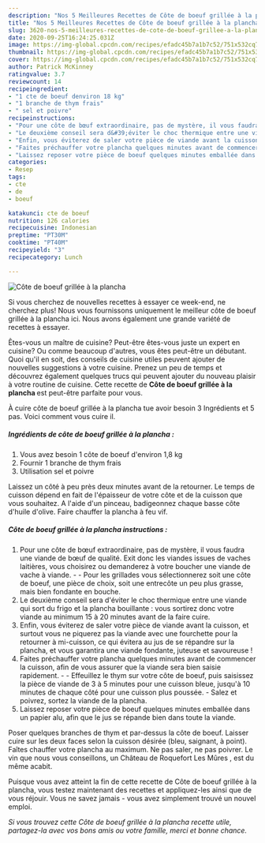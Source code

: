 ```yaml
---
description: "Nos 5 Meilleures Recettes de Côte de boeuf grillée à la plancha"
title: "Nos 5 Meilleures Recettes de Côte de boeuf grillée à la plancha"
slug: 3620-nos-5-meilleures-recettes-de-cote-de-boeuf-grillee-a-la-plancha
date: 2020-09-25T16:24:25.031Z
image: https://img-global.cpcdn.com/recipes/efadc45b7a1b7c52/751x532cq70/cote-de-boeuf-grillee-a-la-plancha-photo-principale-de-la-recette.jpg
thumbnail: https://img-global.cpcdn.com/recipes/efadc45b7a1b7c52/751x532cq70/cote-de-boeuf-grillee-a-la-plancha-photo-principale-de-la-recette.jpg
cover: https://img-global.cpcdn.com/recipes/efadc45b7a1b7c52/751x532cq70/cote-de-boeuf-grillee-a-la-plancha-photo-principale-de-la-recette.jpg
author: Patrick McKinney
ratingvalue: 3.7
reviewcount: 14
recipeingredient:
- "1 cte de boeuf denviron 18 kg"
- "1 branche de thym frais"
- " sel et poivre"
recipeinstructions:
- "Pour une côte de bœuf extraordinaire, pas de mystère, il vous faudra une viande de bœuf de qualité. Exit donc les viandes issues de vaches laitières, vous choisirez ou demanderez à votre boucher une viande de vache à viande.  Pour les grillades vous sélectionnerez soit une côte de boeuf, une pièce de choix, soit une entrecôte un peu plus grasse, mais bien fondante en bouche."
- "Le deuxième conseil sera d&#39;éviter le choc thermique entre une viande qui sort du frigo et la plancha bouillante : vous sortirez donc votre viande au minimum 15 à 20 minutes avant de la faire cuire."
- "Enfin, vous éviterez de saler votre pièce de viande avant la cuisson, et surtout vous ne piquerez pas la viande avec une fourchette pour la retourner à mi-cuisson, ce qui évitera au jus de se répandre sur la plancha, et vous garantira une viande fondante, juteuse et savoureuse !"
- "Faites préchauffer votre plancha quelques minutes avant de commencer la cuisson, afin de vous assurer que la viande sera bien saisie rapidement.  Effeuillez le thym sur votre côte de boeuf, puis saisissez la pièce de viande de 3 à 5 minutes pour une cuisson bleue, jusqu&#39;à 10 minutes de chaque côté pour une cuisson plus poussée. Salez et poivrez, sortez la viande de la plancha."
- "Laissez reposer votre pièce de boeuf quelques minutes emballée dans un papier alu, afin que le jus se répande bien dans toute la viande."
categories:
- Resep
tags:
- cte
- de
- boeuf

katakunci: cte de boeuf 
nutrition: 126 calories
recipecuisine: Indonesian
preptime: "PT30M"
cooktime: "PT40M"
recipeyield: "3"
recipecategory: Lunch

---
```



![Côte de boeuf grillée à la plancha](https://img-global.cpcdn.com/recipes/efadc45b7a1b7c52/751x532cq70/cote-de-boeuf-grillee-a-la-plancha-photo-principale-de-la-recette.jpg)

Si vous cherchez de nouvelles recettes à essayer ce week-end, ne cherchez plus! Nous vous fournissons uniquement le meilleur côte de boeuf grillée à la plancha ici. Nous avons également une grande variété de recettes à essayer.

Êtes-vous un maître de cuisine? Peut-être êtes-vous juste un expert en cuisine? Ou comme beaucoup d'autres, vous êtes peut-être un débutant. Quoi qu'il en soit, des conseils de cuisine utiles peuvent ajouter de nouvelles suggestions à votre cuisine. Prenez un peu de temps et découvrez également quelques trucs qui peuvent ajouter du nouveau plaisir à votre routine de cuisine. Cette recette de <strong> Côte de boeuf grillée à la plancha </strong> est peut-être parfaite pour vous.

<!--inarticleads1-->

À cuire côte de boeuf grillée à la plancha tue avoir besoin 3 Ingrédients et 5 pas. Voici comment vous cuire il.

##### Ingrédients de côte de boeuf grillée à la plancha :

1. Vous avez besoin 1 côte de boeuf d&#39;environ 1,8 kg
1. Fournir 1 branche de thym frais
1. Utilisation  sel et poivre


Laissez un côté à peu près deux minutes avant de la retourner. Le temps de cuisson dépend en fait de l&#39;épaisseur de votre côte et de la cuisson que vous souhaitez. A l&#39;aide d&#39;un pinceau, badigeonnez chaque basse côte d&#39;huile d&#39;olive. Faire chauffer la plancha à feu vif. 

<!--inarticleads2-->

##### Côte de boeuf grillée à la plancha instructions :

1. Pour une côte de bœuf extraordinaire, pas de mystère, il vous faudra une viande de bœuf de qualité. Exit donc les viandes issues de vaches laitières, vous choisirez ou demanderez à votre boucher une viande de vache à viande. -  - Pour les grillades vous sélectionnerez soit une côte de boeuf, une pièce de choix, soit une entrecôte un peu plus grasse, mais bien fondante en bouche.
1. Le deuxième conseil sera d&#39;éviter le choc thermique entre une viande qui sort du frigo et la plancha bouillante : vous sortirez donc votre viande au minimum 15 à 20 minutes avant de la faire cuire.
1. Enfin, vous éviterez de saler votre pièce de viande avant la cuisson, et surtout vous ne piquerez pas la viande avec une fourchette pour la retourner à mi-cuisson, ce qui évitera au jus de se répandre sur la plancha, et vous garantira une viande fondante, juteuse et savoureuse !
1. Faites préchauffer votre plancha quelques minutes avant de commencer la cuisson, afin de vous assurer que la viande sera bien saisie rapidement. -  - Effeuillez le thym sur votre côte de boeuf, puis saisissez la pièce de viande de 3 à 5 minutes pour une cuisson bleue, jusqu&#39;à 10 minutes de chaque côté pour une cuisson plus poussée. - Salez et poivrez, sortez la viande de la plancha.
1. Laissez reposer votre pièce de boeuf quelques minutes emballée dans un papier alu, afin que le jus se répande bien dans toute la viande.


Poser quelques branches de thym et par-dessus la côte de boeuf. Laisser cuire sur les deux faces selon la cuisson désirée (bleu, saignant, à point). Faîtes chauffer votre plancha au maximum. Ne pas saler, ne pas poivrer. Le vin que nous vous conseillons, un Château de Roquefort Les Mûres , est du même acabit. 

<!--inarticleads1-->

<p>
Puisque vous avez atteint la fin de cette recette de Côte de boeuf grillée à la plancha, vous testez maintenant des recettes et appliquez-les ainsi que de vous réjouir. Vous ne savez jamais - vous avez simplement trouvé un nouvel emploi.
</p>

<p>
<i>Si vous trouvez cette Côte de boeuf grillée à la plancha recette utile, partagez-la avec vos bons amis ou votre famille, merci et bonne chance.</i>
</p>
